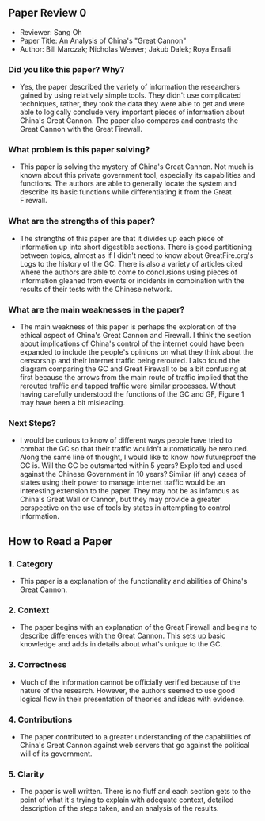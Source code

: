 ## Paper Review 0

- Reviewer: Sang Oh
- Paper Title: An Analysis of China's "Great Cannon"
- Author: Bill Marczak; Nicholas Weaver; Jakub Dalek; Roya Ensafi

### Did you like this paper?  Why?
- Yes, the paper described the variety of information the researchers gained by using relatively simple tools.
They didn't use complicated techniques, rather, they took the data they were able to get and were able to logically conclude very important pieces of information about China's Great Cannon.
The paper also compares and contrasts the Great Cannon with the Great Firewall.

### What problem is this paper solving?
- This paper is solving the mystery of China's Great Cannon.
Not much is known about this private government tool, especially its capabilities and functions.
The authors are able to generally locate the system and describe its basic functions while differentiating it from the Great Firewall.

### What are the strengths of this paper?
- The strengths of this paper are that it divides up each piece of information up into short digestible sections.
There is good partitioning between topics, almost as if I didn't need to know about GreatFire.org's Logs to the history of the GC.
There is also a variety of articles cited where the authors are able to come to conclusions using pieces of information gleaned from events or incidents in combination with the results of their tests with the Chinese network.

### What are the main weaknesses in the paper?
- The main weakness of this paper is perhaps the exploration of the ethical aspect of China's Great Cannon and Firewall.
I think the section about implications of China's control of the internet could have been expanded to include the people's opinions on what they think about the censorship and their internet traffic being rerouted.
I also found the diagram comparing the GC and Great Firewall to be a bit confusing at first because the arrows from the main route of traffic implied that the rerouted traffic and tapped traffic were similar processes.
Without having carefully understood the functions of the GC and GF, Figure 1 may have been a bit misleading.

### Next Steps?
- I would be curious to know of different ways people have tried to combat the GC so that their traffic wouldn't automatically be rerouted.
Along the same line of thought, I would like to know how futureproof the GC is.
Will the GC be outsmarted within 5 years? Exploited and used against the Chinese Government in 10 years?
Similar (if any) cases of states using their power to manage internet traffic would be an interesting extension to the paper.
They may not be as infamous as China's Great Wall or Cannon, but they may provide a greater perspective on the use of tools by states in attempting to control information.


## How to Read a Paper

### 1. Category
- This paper is a explanation of the functionality and abilities of China's Great Cannon.

### 2. Context
- The paper begins with an explanation of the Great Firewall and begins to describe differences with the Great Cannon. This sets up basic knowledge and adds in details about what's unique to the GC.

### 3. Correctness
- Much of the information cannot be officially verified because of the nature of the research.
However, the authors seemed to use good logical flow in their presentation of theories and ideas with evidence.

### 4. Contributions
- The paper contributed to a greater understanding of the capabilities of China's Great Cannon against web servers that go against the political will of its government.

### 5. Clarity
- The paper is well written.
There is no fluff and each section gets to the point of what it's trying to explain with adequate context, detailed description of the steps taken, and an analysis of the results.
